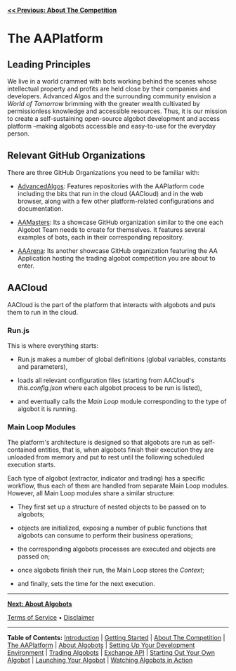 **[<< Previous: About The Competition](TheCompetition.md)**

# The AAPlatform

## Leading Principles

We live in a world crammed with bots working behind the scenes whose intellectual property and profits are held close by their companies and developers. Advanced Algos and the surrounding community envision a _World of Tomorrow_ brimming with the greater wealth cultivated by permissionless knowledge and accessible resources. Thus, it is our mission to create a self-sustaining open-source algobot development and access platform –making algobots accessible and easy-to-use for the everyday person.

## Relevant GitHub Organizations

There are three GitHub Organizations you need to be familiar with:

* [AdvancedAlgos](https://github.com/AdvancedAlgos): Features repositories with the AAPlatform code including the bits that run in the cloud (AACloud) and in the web browser, along with a few other platform-related configurations and documentation.

* [AAMasters](https://github.com/AAMasters): Its a showcase GitHub organization similar to the one each Algobot Team needs to create for themselves. It features several examples of bots, each in their corresponding repository.

* [AAArena](https://github.com/AAArena): Its another showcase GitHub organization featuring the AA Application hosting the trading algobot competition you are about to enter.

## AACloud

AACloud is the part of the platform that interacts with algobots and puts them to run in the cloud.

### Run.js

This is where everything starts:

* Run.js makes a number of global definitions (global variables,  constants and parameters),

* loads all relevant configuration files (starting from AACloud's _this.config.json_ where each algobot process to be run is listed),

* and eventually calls the _Main Loop_ module corresponding to the type of algobot it is running.

### Main Loop Modules

The platform's architecture is designed so that algobots are run as self-contained entities, that is, when algobots finish their execution they are unloaded from memory and put to rest until the following scheduled execution starts.

Each type of algobot (extractor, indicator and trading) has a specific workflow, thus each of them are handled from separate Main Loop modules. However, all Main Loop modules share a similar structure:

* They first set up a structure of nested objects to be passed on to algobots;

* objects are initialized, exposing a number of public functions that algobots can consume to perform their business operations;

* the corresponding algobots processes are executed and objects are passed on;

* once algobots finish their run, the Main Loop stores the _Context_;

* and finally, sets the time for the next execution.

<hr />

**[Next: About Algobots](./Algobots.md)**

[Terms of Service](./Terms.md)  &bull;  [Disclaimer](./Disclaimer.md)

<hr />

**Table of Contents:** [Introduction](./README.md) | [Getting Started](./GettingStarted.md) | [About The Competition](./TheCompetition.md) | [The AAPlatform](./AAPlatform.md) | [About Algobots](./Algobots.md) | [Setting Up Your Development Environment](./developing/0-Setup.md) | [Trading Algobots](./developing/1-TradingAlgobots.md) | [Exchange API](./developing/1b-Exchange-API.md) | [Starting Out Your Own Algobot](./developing/2-YourOwnAlgobot.md) | [Launching Your Algobot](./developing/3-LaunchingYourAlgobot.md) | [Watching Algobots in Action](./Algobots-in-action.md)
